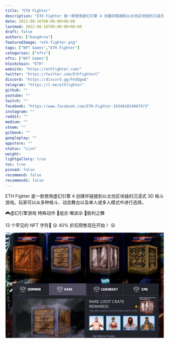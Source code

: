 ```yaml
---
title: "ETH Fighter"
description: "ETH Fighter 是一款使用虚幻引擎 4 创建并链接到以太坊区块链的沉浸式 3D 格斗游戏。"
date: 2022-08-16T00:00:00+08:00
lastmod: 2022-08-16T00:00:00+08:00
draft: false
authors: ["boogArno"]
featuredImage: "eth-fighter.png"
tags: ["NFT Games","ETH Fighter"]
categories: ["nfts"]
nfts: ["NFT Games"]
blockchain: "ETH"
website: "https://ethfighter.com/"
twitter: "https://twitter.com/EthfighterC"
discord: "https://discord.gg/Fm3QgwQ"
telegram: "https://t.me/ethfighter"
github: ""
youtube: ""
twitch: ""
facebook: "https://www.facebook.com/ETH-Fighter-103401854807973"
instagram: ""
reddit: ""
medium: ""
steam: ""
gitbook: ""
googleplay: ""
appstore: ""
status: "Live"
weight: 
lightgallery: true
toc: true
pinned: false
recommend: false
recommend1: false
---
```

ETH Fighter 是一款使用虚幻引擎 4 创建并链接到以太坊区块链的沉浸式 3D 格斗游戏。玩家可以从多种格斗、动态舞台以及单人或多人模式中进行选择。

🎮虚幻引擎游戏         特殊动作     👊组合  嘲讽😝    🕺胜利之舞

13 个罕见的 NFT 字符🔐        😮 40% 折扣预售现在开始！ 😮

![ethfighter-dapp-games-ethereum-image1_682df502a5fdf136d45a979d8f8c37c5](ethfighter-dapp-games-ethereum-image1_682df502a5fdf136d45a979d8f8c37c5.png)